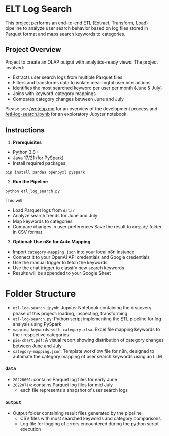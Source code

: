 # ELT Log Search

This project performs an end-to-end ETL (Extract, Transform, Load) pipeline to analyze user search behavior based on log files stored in Parquet format and maps search keywords to categories.

## Project Overview

Project to create an OLAP output with analytics-ready views. The project involved:
- Extracts user search logs from multiple Parquet files
- Filters and transforms data to isolate meaningful user interactions
- Identifies the most searched keyword per user per month (June & July)
- Joins with keyword-category mappings
- Compares category changes between June and July

Please see [/writeup.md](./writeup.md) for an overview of the development process and [/etl-log-search.ipynb](./etl-log-search.ipynb) for an exploratory Jupyter notebook.

## Instructions

1. **Prerequisites**
- Python 3.8+
- Java 17/21 (for PySpark)
- Install required packages:
```
pip install pandas openpyxl pyspark
```
2. **Run the Pipeline**
```
python etl_log_search.py
```
This will:
- Load Parquet logs from `data/`
- Analyze search trends for June and July
- Map keywords to categories
- Compare changes in user preferences
Save the result to `output/` folder in CSV format

3. **Optional: Use n8n for Auto Mapping**
- Import `category-mapping.json` into your local n8n instance
- Connect it to your OpenAI API credentials and Google credentials
- Use the manual trigger to fetch the keywords
- Use the chat trigger to classify new search keywords
- Results will be appended to your Google Sheet

# Folder Structure

- `etl-log-search.ipynb`: Jupyter Notebook containing the discovery phase of this project: loading, inspecting, transforming
- `etl-log-search.py`: Python script implementing the ETL pipeline for log analysis using PySpark
- `mapping-keywords-with-category.xlsx`: Excel file mapping keywords to their respective categories
- `pie-chart.pdf`: A visual report showing distribution of category changes between June and July
- `category-mapping.json`: Template workflow file for n8n, designed to automate the category mapping of user search keywords using an LLM

### `data`
- `20220601`: contains Parquet log files for early June
- `20220714`: contains Parquet log files for mid July
    - each file represents a snapshot of user search logs

### `output`
- Output folder containing result files generated by the pipeline
  - CSV files with most searched keywords and category comparisons
  - Log file for logging of errors encountered during the python script execution